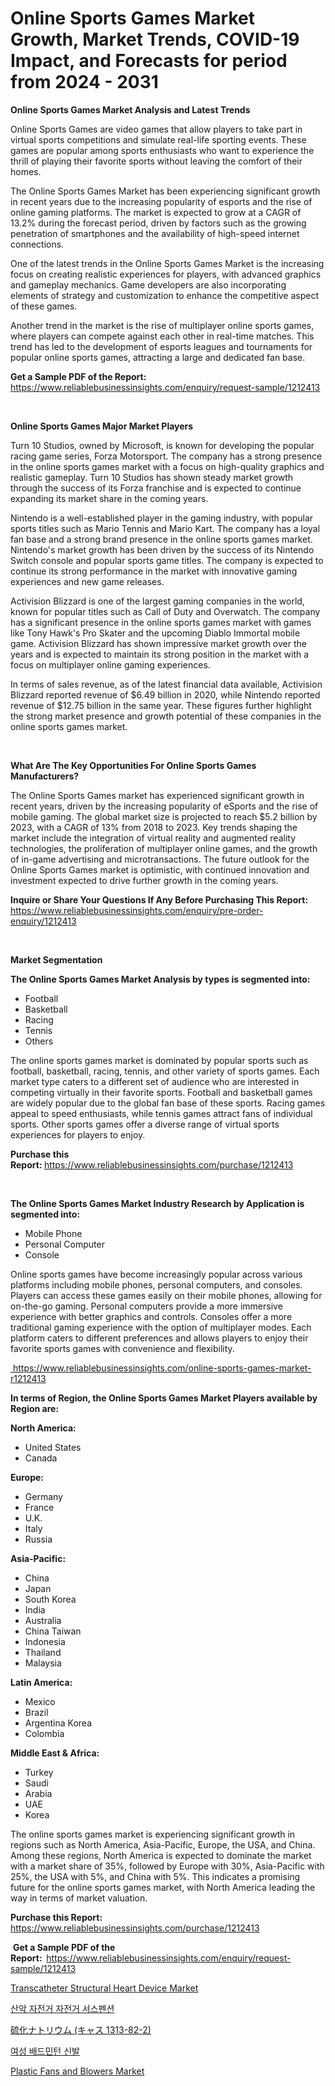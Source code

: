 <p><h1>Online Sports Games Market Growth, Market Trends, COVID-19 Impact, and Forecasts for period from 2024 - 2031</h1></p><p><strong>Online Sports Games Market Analysis and Latest Trends</strong></p>
<p><p>Online Sports Games are video games that allow players to take part in virtual sports competitions and simulate real-life sporting events. These games are popular among sports enthusiasts who want to experience the thrill of playing their favorite sports without leaving the comfort of their homes.</p><p>The Online Sports Games Market has been experiencing significant growth in recent years due to the increasing popularity of esports and the rise of online gaming platforms. The market is expected to grow at a CAGR of 13.2% during the forecast period, driven by factors such as the growing penetration of smartphones and the availability of high-speed internet connections.</p><p>One of the latest trends in the Online Sports Games Market is the increasing focus on creating realistic experiences for players, with advanced graphics and gameplay mechanics. Game developers are also incorporating elements of strategy and customization to enhance the competitive aspect of these games.</p><p>Another trend in the market is the rise of multiplayer online sports games, where players can compete against each other in real-time matches. This trend has led to the development of esports leagues and tournaments for popular online sports games, attracting a large and dedicated fan base.</p></p>
<p><strong>Get a Sample PDF of the Report:&nbsp;</strong> <a href="https://www.reliablebusinessinsights.com/enquiry/request-sample/1212413">https://www.reliablebusinessinsights.com/enquiry/request-sample/1212413</a></p>
<p>&nbsp;</p>
<p><strong>Online Sports Games Major Market Players</strong></p>
<p><p>Turn 10 Studios, owned by Microsoft, is known for developing the popular racing game series, Forza Motorsport. The company has a strong presence in the online sports games market with a focus on high-quality graphics and realistic gameplay. Turn 10 Studios has shown steady market growth through the success of its Forza franchise and is expected to continue expanding its market share in the coming years.</p><p>Nintendo is a well-established player in the gaming industry, with popular sports titles such as Mario Tennis and Mario Kart. The company has a loyal fan base and a strong brand presence in the online sports games market. Nintendo's market growth has been driven by the success of its Nintendo Switch console and popular sports game titles. The company is expected to continue its strong performance in the market with innovative gaming experiences and new game releases.</p><p>Activision Blizzard is one of the largest gaming companies in the world, known for popular titles such as Call of Duty and Overwatch. The company has a significant presence in the online sports games market with games like Tony Hawk's Pro Skater and the upcoming Diablo Immortal mobile game. Activision Blizzard has shown impressive market growth over the years and is expected to maintain its strong position in the market with a focus on multiplayer online gaming experiences.</p><p>In terms of sales revenue, as of the latest financial data available, Activision Blizzard reported revenue of $6.49 billion in 2020, while Nintendo reported revenue of $12.75 billion in the same year. These figures further highlight the strong market presence and growth potential of these companies in the online sports games market.</p></p>
<p>&nbsp;</p>
<p><strong>What Are The Key Opportunities For Online Sports Games Manufacturers?</strong></p>
<p><p>The Online Sports Games market has experienced significant growth in recent years, driven by the increasing popularity of eSports and the rise of mobile gaming. The global market size is projected to reach $5.2 billion by 2023, with a CAGR of 13% from 2018 to 2023. Key trends shaping the market include the integration of virtual reality and augmented reality technologies, the proliferation of multiplayer online games, and the growth of in-game advertising and microtransactions. The future outlook for the Online Sports Games market is optimistic, with continued innovation and investment expected to drive further growth in the coming years.</p></p>
<p><strong>Inquire or Share Your Questions If Any Before Purchasing This Report:</strong> <a href="https://www.reliablebusinessinsights.com/enquiry/pre-order-enquiry/1212413">https://www.reliablebusinessinsights.com/enquiry/pre-order-enquiry/1212413</a></p>
<p>&nbsp;</p>
<p><strong>Market Segmentation</strong></p>
<p><strong>The Online Sports Games Market Analysis by types is segmented into:</strong></p>
<p><ul><li>Football</li><li>Basketball</li><li>Racing</li><li>Tennis</li><li>Others</li></ul></p>
<p><p>The online sports games market is dominated by popular sports such as football, basketball, racing, tennis, and other variety of sports games. Each market type caters to a different set of audience who are interested in competing virtually in their favorite sports. Football and basketball games are widely popular due to the global fan base of these sports. Racing games appeal to speed enthusiasts, while tennis games attract fans of individual sports. Other sports games offer a diverse range of virtual sports experiences for players to enjoy.</p></p>
<p><strong>Purchase this Report:&nbsp;</strong><a href="https://www.reliablebusinessinsights.com/purchase/1212413">https://www.reliablebusinessinsights.com/purchase/1212413</a></p>
<p>&nbsp;</p>
<p><strong>The Online Sports Games Market Industry Research by Application is segmented into:</strong></p>
<p><ul><li>Mobile Phone</li><li>Personal Computer</li><li>Console</li></ul></p>
<p><p>Online sports games have become increasingly popular across various platforms including mobile phones, personal computers, and consoles. Players can access these games easily on their mobile phones, allowing for on-the-go gaming. Personal computers provide a more immersive experience with better graphics and controls. Consoles offer a more traditional gaming experience with the option of multiplayer modes. Each platform caters to different preferences and allows players to enjoy their favorite sports games with convenience and flexibility.</p></p>
<p><a href="https://www.reliablebusinessinsights.com/online-sports-games-market-r1212413">&nbsp;https://www.reliablebusinessinsights.com/online-sports-games-market-r1212413</a></p>
<p><strong>In terms of Region, the Online Sports Games Market Players available by Region are:</strong></p>
<p>
    <p> <strong> North America: </strong>
        <ul>
            <li>United States</li>
            <li>Canada</li>
        </ul>
        </p> 
    <p> <strong> Europe: </strong>
        <ul>
            <li>Germany</li>
            <li>France</li>
            <li>U.K.</li>
            <li>Italy</li>
            <li>Russia</li>
        </ul>
        </p> 
    <p> <strong> Asia-Pacific: </strong>
        <ul>
            <li>China</li>
            <li>Japan</li>
            <li>South Korea</li>
            <li>India</li>
            <li>Australia</li>
            <li>China Taiwan</li>
            <li>Indonesia</li>
            <li>Thailand</li>
            <li>Malaysia</li>
        </ul>
        </p> 
    <p> <strong> Latin America: </strong>
        <ul>
            <li>Mexico</li>
            <li>Brazil</li>
            <li>Argentina Korea</li>
            <li>Colombia</li>
        </ul>
        </p> 
    <p> <strong> Middle East & Africa: </strong>
        <ul>
            <li>Turkey</li>
            <li>Saudi</li>
            <li>Arabia</li>
            <li>UAE</li>
            <li>Korea</li>
        </ul>
    </p>
    </p>
<p><p>The online sports games market is experiencing significant growth in regions such as North America, Asia-Pacific, Europe, the USA, and China. Among these regions, North America is expected to dominate the market with a market share of 35%, followed by Europe with 30%, Asia-Pacific with 25%, the USA with 5%, and China with 5%. This indicates a promising future for the online sports games market, with North America leading the way in terms of market valuation.</p></p>
<p><strong>Purchase this Report: </strong><a href="https://www.reliablebusinessinsights.com/purchase/1212413">https://www.reliablebusinessinsights.com/purchase/1212413</a></p>
<p>&nbsp;<strong>Get a Sample PDF of the Report:&nbsp;&nbsp;</strong><a href="https://www.reliablebusinessinsights.com/enquiry/request-sample/1212413">https://www.reliablebusinessinsights.com/enquiry/request-sample/1212413</a></p>
<p><strong></strong></p>
<p><p><a href="https://github.com/LiamDavis60/Market-Research-Report-List-1/blob/main/transcatheter-structural-heart-device-market.md">Transcatheter Structural Heart Device Market</a></p><p><a href="https://medium.com/@ralphyjames/%EB%A7%88%EC%9A%B4%ED%8B%B4-%EB%B0%94%EC%9D%B4%ED%81%AC-%EC%9E%90%EC%A0%84%EA%B1%B0-%EC%84%9C%EC%8A%A4%ED%8E%9C%EC%85%98%EC%9D%B4-%EC%8B%9C%EC%9E%A5-%EC%A0%90%EC%9C%A0%EC%9C%A8-%EC%8B%9C%EC%9E%A5-%EB%8F%99%ED%96%A5-%EB%B0%8F-%EC%8B%9C%EC%9E%A5-%EC%84%B1%EC%9E%A5%EC%97%90-%EA%B4%80%ED%95%9C-%EC%A0%95%EB%B3%B4%EB%A5%BC-%EC%A0%9C%EA%B3%B5%ED%95%A9%EB%8B%88%EB%8B%A4-513cbaa45f7b">산악 자전거 자전거 서스펜션</a></p><p><a href="https://github.com/AbigaleHuel/Market-Research-Report-List-1/blob/main/6271654102136.md">硫化ナトリウム (キャス 1313-82-2)</a></p><p><a href="https://github.com/rcabello548/Market-Research-Report-List-1/blob/main/704359595683.md">여성 배드민턴 신발</a></p><p><a href="https://github.com/GageWest1962/Market-Research-Report-List-1/blob/main/plastic-fans-and-blowers-market.md">Plastic Fans and Blowers Market</a></p></p>